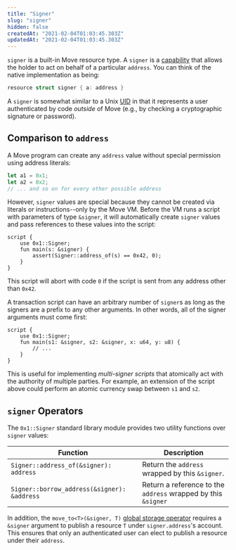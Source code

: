 ```yaml
---
title: "Signer"
slug: "signer"
hidden: false
createdAt: "2021-02-04T01:03:45.303Z"
updatedAt: "2021-02-04T01:03:45.303Z"
---
```

`signer` is a built-in Move resource type. A `signer` is a [capability](https://en.wikipedia.org/wiki/Object-capability_model) that allows the holder to act on behalf of a particular `address`. You can think of the native implementation as being:

```rust
resource struct signer { a: address }
```

A `signer` is somewhat similar to a Unix [UID](https://en.wikipedia.org/wiki/User_identifier) in that it represents a user authenticated by code *outside* of Move (e.g., by checking a cryptographic signature or password).

## Comparison to `address`

A Move program can create any `address` value without special permission using address literals:

```rust
let a1 = 0x1;
let a2 = 0x2;
// ... and so on for every other possible address
```

However, `signer` values are special because they cannot be created via literals or instructions--only by the Move VM. Before the VM runs a script with parameters of type `&signer`, it will automatically create `signer` values and pass references to these values into the script:

```rust=
script {
    use 0x1::Signer;
    fun main(s: &signer) {
        assert(Signer::address_of(s) == 0x42, 0);
    }
}
```

This script will abort with code `0` if the script is sent from any address other than `0x42`.

A transaction script can have an arbitrary number of `signer`s as long as the signers are a prefix to any other arguments. In other words, all of the signer arguments must come first:

```rust=
script {
    use 0x1::Signer;
    fun main(s1: &signer, s2: &signer, x: u64, y: u8) {
        // ...
    }
}
```

This is useful for implementing *multi-signer scripts* that atomically act with the authority of multiple parties. For example, an extension of the script above could perform an atomic currency swap between `s1` and `s2`.


## `signer` Operators

The `0x1::Signer` standard library module provides two utility functions over `signer` values:

| Function | Description
| ---------- | ----------
| `Signer::address_of(&signer): address` | Return the `address` wrapped by this `&signer`.
| `Signer::borrow_address(&signer): &address` | Return a reference to the `address` wrapped by this `&signer`


In addition, the `move_to<T>(&signer, T)` [global storage operator](global-storage-operators.md) requires a `&signer` argument to publish a resource `T` under `signer.address`'s account. This ensures that only an authenticated user can elect to publish a resource under their `address`.
